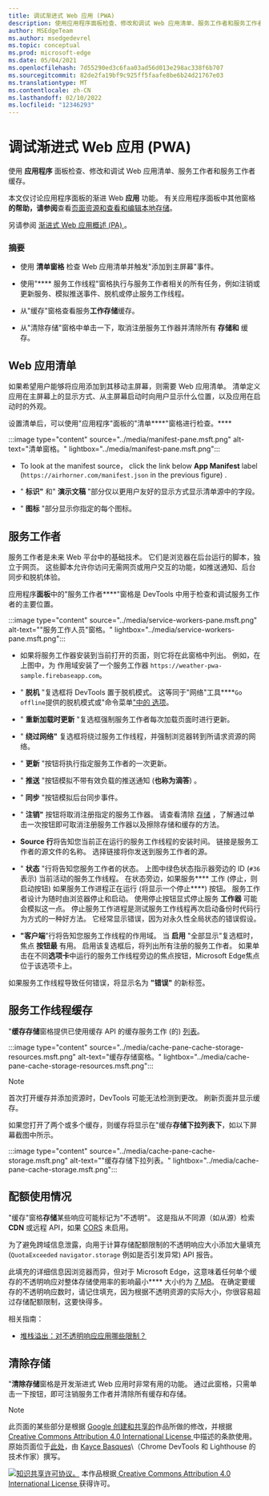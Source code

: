 ```yaml
---
title: 调试渐进式 Web 应用 (PWA)
description: 使用应用程序面板检查、修改和调试 Web 应用清单、服务工作者和服务工作者缓存。
author: MSEdgeTeam
ms.author: msedgedevrel
ms.topic: conceptual
ms.prod: microsoft-edge
ms.date: 05/04/2021
ms.openlocfilehash: 7d55290ed3c6faa03ad56d013e298ac338f6b707
ms.sourcegitcommit: 82de2fa19bf9c925ff5faafe8be6b24d21767e03
ms.translationtype: MT
ms.contentlocale: zh-CN
ms.lasthandoff: 02/10/2022
ms.locfileid: "12346293"
---
```

<!-- Copyright Kayce Basques

   Licensed under the Apache License, Version 2.0 (the "License");
   you may not use this file except in compliance with the License.
   You may obtain a copy of the License at

       https://www.apache.org/licenses/LICENSE-2.0

   Unless required by applicable law or agreed to in writing, software
   distributed under the License is distributed on an "AS IS" BASIS,
   WITHOUT WARRANTIES OR CONDITIONS OF ANY KIND, either express or implied.
   See the License for the specific language governing permissions and
   limitations under the License.  -->
# <a name="debug-progressive-web-apps-pwas"></a>调试渐进式 Web 应用 (PWA)

使用 **应用程序** 面板检查、修改和调试 Web 应用清单、服务工作者和服务工作者缓存。

本文仅讨论应用程序面板的渐进 Web **应用** 功能。  有关应用程序面板中其他窗格**的帮助，请参阅**查看[页面资源和](../resources/index.md)[查看和编辑本地存储](../storage/localstorage.md)。

另请参阅 [渐进式 Web 应用概述 (PA) ](../../progressive-web-apps-chromium/index.md)。

### <a name="summary"></a>摘要

*  使用 **清单窗格** 检查 Web 应用清单并触发"添加到主屏幕"事件。

*  使用"**** 服务工作线程"窗格执行与服务工作者相关的所有任务，例如注销或更新服务、模拟推送事件、脱机或停止服务工作线程。

*  从"缓存"窗格查看服务**工作存储**缓存。

*  从"清除存储"窗格中单击一下，取消注册服务工作器并清除所有 **存储和** 缓存。


<!-- ====================================================================== -->
## <a name="web-app-manifest"></a>Web 应用清单

如果希望用户能够将应用添加到其移动主屏幕，则需要 Web 应用清单。  清单定义应用在主屏幕上的显示方式、从主屏幕启动时向用户显示什么位置，以及应用在启动时的外观。

<!--Related Guides:

* [Improve user experiences with a Web App Manifest](/web/fundamentals/web-app-manifest)
* [Using App Install Banners](/web/fundamentals/app-install-banners)  -->

<!--TODO:  Link to sections when available. -->

设置清单后，可以使用"应用程序"面板的"清单****"窗格进行检查。****

:::image type="content" source="../media/manifest-pane.msft.png" alt-text="清单窗格。" lightbox="../media/manifest-pane.msft.png":::

*  To look at the manifest source， click the link below **App Manifest** label (`https://airhorner.com/manifest.json` in the previous figure) .
<!-- *  Click the **Add to homescreen** button to simulate an Add to Homescreen event.  Check out the next section for more information.  -->

*  " **标识"** 和" **演示文稿** "部分仅以更用户友好的显示方式显示清单源中的字段。

*  " **图标** "部分显示你指定的每个图标。

<!--### Simulate Add to Homescreen events  -->

<!--A web app may only be added to a homescreen when the site is visited at least twice, with at least five minutes between visits.  While developing or debugging your Add to Homescreen workflow, the criteria is potentially inconvenient.
The **Add to homescreen** button on the **App Manifest** pane lets you simulate Add to Homescreen events whenever you want.  -->

<!--You can test out this feature with the [Microsoft I/O 2016 progressive web app](https://events.alpahabet.com/io2016/), which has proper support for Add to Homescreen.  Choosing on **Add to Homescreen** while the app is open prompts Microsoft Edge to display the "add this site to your shelf" banner, which is the desktop equivalent of the "add to homescreen" banner for mobile devices.  -->

<!--
:::image type="content" source="../media/io.msft.png" alt-text="Add to desktop shelf." lightbox="../media/io.msft.png":::
-->

<!--
> [!Tip]
> Keep the **Console** drawer open while simulating Add to Homescreen events.  The Console tells you if your manifest has any issues and logs other information about the Add to Homescreen lifecycle.  -->

<!--The **Add to Homescreen** feature cannot yet simulate the workflow for mobile devices.  Notice how the "add to shelf" prompt was triggered in the screenshot above, even though DevTools is in Device Mode (Device Emulation).  However, if you can successfully add your app to your desktop shelf, then it works for mobile, too.  -->

<!-- TODO: Rework content after sample app is created. -->

<!--If you want to test out the genuine mobile experience, you can connect a real mobile device to DevTools via [remote debugging](/debug/remote-debugging/remote-debugging), and then click the **Add to Homescreen** button (on DevTools) to trigger the "add to homescreen" prompt on the connected mobile device.  -->

<!--TODO:  Link Debug "remote debugging" sections when available. -->


<!-- ====================================================================== -->
## <a name="service-workers"></a>服务工作者

服务工作者是未来 Web 平台中的基础技术。  它们是浏览器在后台运行的脚本，独立于网页。  这些脚本允许你访问无需网页或用户交互的功能，如推送通知、后台同步和脱机体验。

<!--Related Guides:

* [Intro to Service Workers](/web/fundamentals/primers/service-worker)
* [Push Notifications: Timely, Relevant, and Precise](/web/fundamentals/push-notifications)  -->

<!-- [How Push Works](/web/fundamentals/push-notifications/how-push-works) -->

<!--TODO:  Link to sections when available. -->

应用程序**面板**中的"服务工作者****"窗格是 DevTools 中用于检查和调试服务工作者的主要位置。

:::image type="content" source="../media/service-workers-pane.msft.png" alt-text="&quot;服务工作人员&quot;窗格。" lightbox="../media/service-workers-pane.msft.png":::

*  如果将服务工作器安装到当前打开的页面，则它将在此窗格中列出。  例如，在上图中，为 作用域安装了一个服务工作器 `https://weather-pwa-sample.firebaseapp.com`。

*  " **脱机** "复选框将 DevTools 置于脱机模式。  这等同于"网络"工具****`Go offline`提供的脱机模式或"命令菜单["中的 选项](../command-menu/index.md)。

*  " **重新加载时更新** "复选框强制服务工作者每次加载页面时进行更新。

*  " **绕过网络"** 复选框将绕过服务工作线程，并强制浏览器转到所请求资源的网络。

*  " **更新** "按钮将执行指定服务工作者的一次更新。

*  " **推送** "按钮模拟不带有效负载的推送通知 (**也称为滴答**) 。

*  " **同步** "按钮模拟后台同步事件。

*  " **注销"** 按钮将取消注册指定的服务工作器。  请查看清除 [存储](#clear-storage) ，了解通过单击一次按钮即可取消注册服务工作器以及擦除存储和缓存的方法。

*  **Source 行**将告知您当前正在运行的服务工作线程的安装时间。  链接是服务工作者的源文件的名称。  选择链接将你发送到服务工作者的源。

*  " **状态** "行将告知您服务工作者的状态。  上图中绿色状态指示器旁边的 ID (`#36` 表示) 当前活动的服务工作线程。  在状态旁边，如果服务**** 工作 (停止，则启动按钮) 如果服务工作进程正在运行 (将显示一个停止****) 按钮。  服务工作者设计为随时由浏览器停止和启动。  使用停止按钮显式停止服务 **工作器** 可能会模拟这一点。  停止服务工作进程是测试服务工作线程再次启动备份时代码行为方式的一种好方法。  它经常显示错误，因为对永久性全局状态的错误假设。

*  **"客户端**"行将告知您服务工作线程的作用域。  当 **启用** "全部显示"复选框时，焦点 **按钮最** 有用。  启用该复选框后，将列出所有注册的服务工作者。  如果单击在不同**选项卡**中运行的服务工作线程旁边的焦点按钮，Microsoft Edge焦点位于该选项卡上。

如果服务工作线程导致任何错误，将显示名为 **"错误"** 的新标签。

<!--
:::image type="content" source="../media/sw-error.msft.png" alt-text="Service worker with errors." lightbox="../media/sw-error.msft.png":::
-->

<!--TODO:  Capture Service Worker Errors sample when available. -->
<!--TODO:  Link Web "How tickle works" sections when available. -->


<!-- ====================================================================== -->
## <a name="service-worker-caches"></a>服务工作线程缓存

"**缓存存储**窗格提供已使用缓存 API 的缓存服务工作 (的) [列表](https://developer.mozilla.org/docs/Web/API/Cache)。

:::image type="content" source="../media/cache-pane-cache-storage-resources.msft.png" alt-text="缓存存储窗格。" lightbox="../media/cache-pane-cache-storage-resources.msft.png":::

> [!NOTE]
> 首次打开缓存并添加资源时，DevTools 可能无法检测到更改。  刷新页面并显示缓存。

如果您打开了两个或多个缓存，则缓存将显示在"缓存**存储下拉列表下**，如以下屏幕截图中所示。

:::image type="content" source="../media/cache-pane-cache-storage.msft.png" alt-text="&quot;缓存存储下拉列表。" lightbox="../media/cache-pane-cache-storage.msft.png":::


<!-- ====================================================================== -->
## <a name="quota-usage"></a>配额使用情况

"缓存"窗格**存储**某些响应可能标记为"不透明"。<!-- [opaque](/web/fundamentals/glossary#opaque-response) -->  这是指从不同源（如从源）检索**CDN**<!-- [CDN](/web/fundamentals/glossary#CDN) --> 或远程 API，如果 [CORS](https://fetch.spec.whatwg.org/#http-cors-protocol) 未启用。

<!--TODO:  Link Web "CDN" section when available. -->
<!--TODO:  Link Web "opaque" section when available. -->

为了避免跨域信息泄露，向用于计算存储配额限制的不透明响应大小添加大量填充 (`QuotaExceeded` `navigator.storage` 例如是否引发异常) API 报告。

<!--TODO:  Link Estimating "`navigator.storage` API" sections when available. -->
<!-- [Estimating available storage space](whats-new/2017/08/estimating-available-storage-space) -->

此填充的详细信息因浏览器而异，但对于 Microsoft Edge，这意味着任何单个缓存的不透明响应对整体存储使用率的影响最小**** 大小约为 [7 MB](https://bugs.chromium.org/p/chromium/issues/detail?id=796060#c17)。  在确定要缓存的不透明响应数时，请记住填充，因为根据不透明资源的实际大小，你很容易超过存储配额限制，这要快得多。

相关指南：

* [堆栈溢出：对不透明响应应用哪些限制？](https://stackoverflow.com/q/39109789/385997)
<!--* [Alphabet work container: Understanding Storage Quota](/web/tools/Alphabet-work-container/guides/storage-quota#beware_of_opaque_responses)  -->

<!--TODO:  Link Work container storage quota for opaque responses section when available. -->


<!-- ====================================================================== -->
## <a name="clear-storage"></a>清除存储

"**清除存储**窗格是开发渐进式 Web 应用时非常有用的功能。  通过此窗格，只需单击一下按钮，即可注销服务工作者并清除所有缓存和存储。  <!--Check out the section below to learn more.  -->

<!--Related Guides:

* [Clear Storage](/iterate/manage-data/local-storage#clear-storage)  -->

<!--TODO:  Link to sections when available. -->

<!--## Other Application panel guides

Check out the guides below for more help on the other panes of the **Application** panel.

Related Guides:

* [Inspect page resources](/iterate/manage-data/page-resources)
* [Inspect and manage local storage and caches](/iterate/manage-data/local-storage)  -->


<!-- ====================================================================== -->
> [!NOTE]
> 此页面的某些部分是根据 [Google 创建和共享的](https://developers.google.com/terms/site-policies)作品所做的修改，并根据[ Creative Commons Attribution 4.0 International License ](https://creativecommons.org/licenses/by/4.0)中描述的条款使用。
> 原始页面位于[此处](https://developers.google.com/web/tools/chrome-devtools/progressive-web-apps)，由 [Kayce Basques](https://developers.google.com/web/resources/contributors#kayce-basques)\（Chrome DevTools 和 Lighthouse 的技术作家）撰写。

[![知识共享许可协议。](https://i.creativecommons.org/l/by/4.0/88x31.png)](https://creativecommons.org/licenses/by/4.0)
本作品根据[ Creative Commons Attribution 4.0 International License ](https://creativecommons.org/licenses/by/4.0)获得许可。
